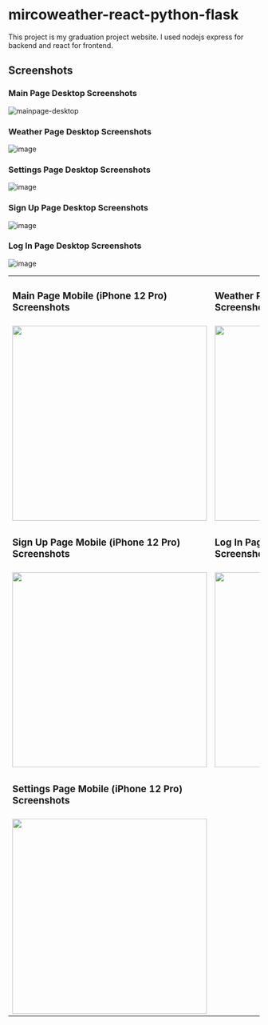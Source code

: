 # mircoweather-react-python-flask
This project is my graduation project website. I used nodejs express for backend and react for frontend.

## Screenshots

### Main Page Desktop Screenshots
![mainpage-desktop](https://user-images.githubusercontent.com/55981219/174827853-b7af37ec-3ac7-4fd2-b124-29927b76ae4a.png)

### Weather Page Desktop Screenshots
![image](https://user-images.githubusercontent.com/55981219/174828937-edf48d39-1dc9-4fb5-95c2-92e5a877eb1d.png)

### Settings Page Desktop Screenshots
![image](https://user-images.githubusercontent.com/55981219/174829146-1cdcb5ec-ffca-46c4-bfe2-e539c5f757e6.png)

### Sign Up Page Desktop Screenshots
![image](https://user-images.githubusercontent.com/55981219/174829344-dacb22b5-5da2-4225-95c8-d99e0af818df.png)

### Log In Page Desktop Screenshots
![image](https://user-images.githubusercontent.com/55981219/174829816-dfc6a050-494c-4347-b674-0e50c1badf89.png)


<table>
  <tr>
    <td>
      <h3> Main Page Mobile (iPhone 12 Pro) Screenshots </h3>
    </td>
    <td>
      <h3> Weather Page Mobile (iPhone 12 Pro) Screenshots</h3>
    </td>
  </tr>
  
  <tr>
    <td>
      <img src="https://user-images.githubusercontent.com/55981219/174830016-62416c0a-5c22-4b93-89da-5f6181c29490.png" width="390px">
    </td>
    <td>
      <img src="https://user-images.githubusercontent.com/55981219/174830214-c4151867-1ffb-421c-a373-2cced1310ccb.png" width="390px">
    </td>
  </tr>
  
  <tr>
    <td>
      <h3> Sign Up Page Mobile (iPhone 12 Pro) Screenshots </h3>
    </td>
    <td>
      <h3> Log In Page Mobile (iPhone 12 Pro) Screenshots</h3>
    </td>
  </tr>

  <tr>
    <td>
      <img src="https://user-images.githubusercontent.com/55981219/174843882-ca67f3f1-dadd-40ea-a9e1-ef50a7dfbf65.png" width="390px">
    </td>
    <td>
      <img src="https://user-images.githubusercontent.com/55981219/174843941-a6e00a19-ed63-4b63-9c99-500897a2628f.png" width="390px">
    </td>
  </tr>
    
  <tr>
    <td>
      <h3> Settings Page Mobile (iPhone 12 Pro) Screenshots </h3>
    </td>
  </tr>

  <tr>
    <td>
      <img src="https://user-images.githubusercontent.com/55981219/174855578-ed3099e7-50e4-4388-bed6-ea1d4bff4d4f.png" width="390px">
    </td>
  </tr>
  
</table>
